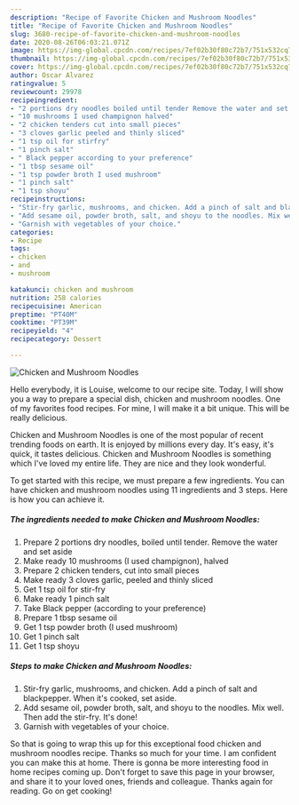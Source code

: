 ```yaml
---
description: "Recipe of Favorite Chicken and Mushroom Noodles"
title: "Recipe of Favorite Chicken and Mushroom Noodles"
slug: 3680-recipe-of-favorite-chicken-and-mushroom-noodles
date: 2020-08-26T06:03:21.071Z
image: https://img-global.cpcdn.com/recipes/7ef02b30f80c72b7/751x532cq70/chicken-and-mushroom-noodles-recipe-main-photo.jpg
thumbnail: https://img-global.cpcdn.com/recipes/7ef02b30f80c72b7/751x532cq70/chicken-and-mushroom-noodles-recipe-main-photo.jpg
cover: https://img-global.cpcdn.com/recipes/7ef02b30f80c72b7/751x532cq70/chicken-and-mushroom-noodles-recipe-main-photo.jpg
author: Oscar Alvarez
ratingvalue: 5
reviewcount: 29978
recipeingredient:
- "2 portions dry noodles boiled until tender Remove the water and set aside"
- "10 mushrooms I used champignon halved"
- "2 chicken tenders cut into small pieces"
- "3 cloves garlic peeled and thinly sliced"
- "1 tsp oil for stirfry"
- "1 pinch salt"
- " Black pepper according to your preference"
- "1 tbsp sesame oil"
- "1 tsp powder broth I used mushroom"
- "1 pinch salt"
- "1 tsp shoyu"
recipeinstructions:
- "Stir-fry garlic, mushrooms, and chicken. Add a pinch of salt and blackpepper. When it&#39;s cooked, set aside."
- "Add sesame oil, powder broth, salt, and shoyu to the noodles. Mix well. Then add the stir-fry. It&#39;s done!"
- "Garnish with vegetables of your choice."
categories:
- Recipe
tags:
- chicken
- and
- mushroom

katakunci: chicken and mushroom 
nutrition: 258 calories
recipecuisine: American
preptime: "PT40M"
cooktime: "PT39M"
recipeyield: "4"
recipecategory: Dessert

---
```



![Chicken and Mushroom Noodles](https://img-global.cpcdn.com/recipes/7ef02b30f80c72b7/751x532cq70/chicken-and-mushroom-noodles-recipe-main-photo.jpg)

Hello everybody, it is Louise, welcome to our recipe site. Today, I will show you a way to prepare a special dish, chicken and mushroom noodles. One of my favorites food recipes. For mine, I will make it a bit unique. This will be really delicious.

Chicken and Mushroom Noodles is one of the most popular of recent trending foods on earth. It is enjoyed by millions every day. It's easy, it's quick, it tastes delicious. Chicken and Mushroom Noodles is something which I've loved my entire life. They are nice and they look wonderful.




To get started with this recipe, we must prepare a few ingredients. You can have chicken and mushroom noodles using 11 ingredients and 3 steps. Here is how you can achieve it.

<!--inarticleads1-->

##### The ingredients needed to make Chicken and Mushroom Noodles:

1. Prepare 2 portions dry noodles, boiled until tender. Remove the water and set aside
1. Make ready 10 mushrooms (I used champignon), halved
1. Prepare 2 chicken tenders, cut into small pieces
1. Make ready 3 cloves garlic, peeled and thinly sliced
1. Get 1 tsp oil for stir-fry
1. Make ready 1 pinch salt
1. Take  Black pepper (according to your preference)
1. Prepare 1 tbsp sesame oil
1. Get 1 tsp powder broth (I used mushroom)
1. Get 1 pinch salt
1. Get 1 tsp shoyu




<!--inarticleads2-->

##### Steps to make Chicken and Mushroom Noodles:

1. Stir-fry garlic, mushrooms, and chicken. Add a pinch of salt and blackpepper. When it&#39;s cooked, set aside.
1. Add sesame oil, powder broth, salt, and shoyu to the noodles. Mix well. Then add the stir-fry. It&#39;s done!
1. Garnish with vegetables of your choice.




So that is going to wrap this up for this exceptional food chicken and mushroom noodles recipe. Thanks so much for your time. I am confident you can make this at home. There is gonna be more interesting food in home recipes coming up. Don't forget to save this page in your browser, and share it to your loved ones, friends and colleague. Thanks again for reading. Go on get cooking!
